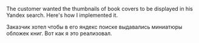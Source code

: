 The customer wanted the thumbnails of book covers to be displayed in his Yandex search. Here's how I implemented it.

Заказчик хотел чтобы в его яндекс поиске   выдавались миниатюры обложек книг. Вот как я это реализовал.
